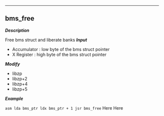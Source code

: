 ---

## bms_free
***Description***

Free bms struct and liberate banks
***Input***

* Accumulator : low byte of the bms struct pointer
* X Register : high byte of the bms struct pointer


***Modify***

* libzp
* libzp+2
* libzp+4
* libzp+5

***Example***

```asm lda bms_ptr ldx bms_ptr + 1 jsr bms_free```
Here
Here

